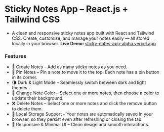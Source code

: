 # Sticky Notes App – React.js + Tailwind CSS
- A clean and responsive sticky notes app built with React and Tailwind CSS. Create, customize, and manage your notes easily — all stored locally in your browser.
**Live Demo:** [sticky-notes-app-alpha.vercel.app](https://sticky-notes-app-alpha.vercel.app/)

### Features
- 📝 Create Notes – Add as many sticky notes as you need.
- 📌 Pin Notes – Pin a note to move it to the top. Each note has a pin button in its corner.
- 🌗 Dark & Light Mode – Seamlessly switch between dark and light themes.
- 🎨 Change Note Color – Select one or more notes, then choose a color to update their background.
- ❌ Delete Notes – Select one or more notes and click the remove button to delete them.
- 💾 Local Storage Support – Your notes are automatically saved in your browser, so they persist even after refreshing or closing the tab.
- 🔀 Responsive & Minimal UI – Clean design and smooth interactions.

